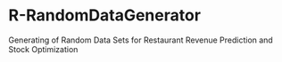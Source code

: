 # R-RandomDataGenerator
Generating of Random Data Sets for Restaurant Revenue Prediction and Stock Optimization
